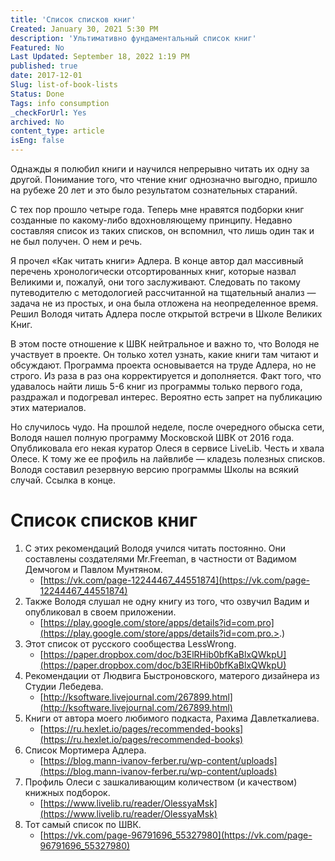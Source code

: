 ```yaml
---
title: 'Список списков книг'
Created: January 30, 2021 5:30 PM
description: 'Ультимативно фундаментальный список книг'
Featured: No
Last Updated: September 18, 2022 1:19 PM
published: true
date: 2017-12-01
Slug: list-of-book-lists
Status: Done
Tags: info consumption
_checkForUrl: Yes
archived: No
content_type: article
isEng: false
---
```


Однажды я полюбил книги и научился непрерывно читать их одну за другой. Понимание того, что чтение книг однозначно выгодно, пришло на рубеже 20 лет и это было результатом сознательных стараний.

С тех пор прошло четыре года. Теперь мне нравятся подборки книг созданные по какому-либо вдохновляющему принципу. Недавно составляя список из таких списков, он вспомнил, что лишь один так и не был получен. О нем и речь.

Я прочел «Как читать книги» Адлера. В конце автор дал массивный перечень хронологически отсортированных книг, которые назвал Великими и, пожалуй, они того заслуживают. Следовать по такому путеводителю с методологией рассчитанной на тщательный анализ — задача не из простых, и она была отложена на неопределенное время. Решил Володя читать Адлера после открытой встречи в Школе Великих Книг.

В этом посте отношение к ШВК нейтральное и важно то, что Володя не участвует в проекте. Он только хотел узнать, какие книги там читают и обсуждают. Программа проекта основывается на труде Адлера, но не строго. Из раза в раз она корректируется и дополняется. Факт того, что удавалось найти лишь 5-6 книг из программы только первого года, раздражал и подогревал интерес. Вероятно есть запрет на публикацию этих материалов.

Но случилось чудо. На прошлой неделе, после очередного обыска сети, Володя нашел полную программу Московской ШВК от 2016 года. Опубликовала его некая куратор Олеся в сервисе LiveLib. Честь и хвала Олесе. К тому же ее профиль на лайвлибе — кладезь полезных списков. Володя составил резервную версию программы Школы на всякий случай. Ссылка в конце.

# Список списков книг

1. С этих рекомендаций Володя учился читать постоянно. Они составлены создателями Mr.Freeman, в частности от Вадимом Демчогом и Павлом Мунтяном.
   - [https://vk.com/page-12244467_44551874](https://vk.com/page-12244467_44551874)
2. Также Володя слушал не одну книгу из того, что озвучил Вадим и опубликовал в своем приложении.
   - [https://play.google.com/store/apps/details?id=com.pro](https://play.google.com/store/apps/details?id=com.pro.>.)
3. Этот список от русского сообщества LessWrong. 
   - [https://paper.dropbox.com/doc/b3ElRHib0bfKaBlxQWkpU](https://paper.dropbox.com/doc/b3ElRHib0bfKaBlxQWkpU)
4. Рекомендации от Людвига Быстроновского, матерого дизайнера из Студии Лебедева. 
   - [http://ksoftware.livejournal.com/267899.html](http://ksoftware.livejournal.com/267899.html)
5. Книги от автора моего любимого подкаста, Рахима Давлеткалиева. 
   - [https://ru.hexlet.io/pages/recommended-books](https://ru.hexlet.io/pages/recommended-books)
6. Список Мортимера Адлера.
   - [https://blog.mann-ivanov-ferber.ru/wp-content/uploads](https://blog.mann-ivanov-ferber.ru/wp-content/uploads)
7. Профиль Олеси с зашкаливающим количеством (и качеством) книжных подборок.    
   - [https://www.livelib.ru/reader/OlessyaMsk](https://www.livelib.ru/reader/OlessyaMsk)
8. Тот самый список по ШВК.
   - [https://vk.com/page-96791696_55327980](https://vk.com/page-96791696_55327980)